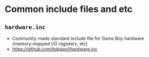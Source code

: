 # Common include files and etc
## `hardware.inc`
* Community-made standard include file for Game Boy hardware (memory-mapped I/O registers, etc)
* https://github.com/tobiasvl/hardware.inc
